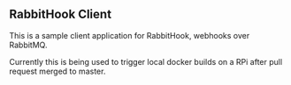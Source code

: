 ## RabbitHook Client 
This is a sample client application for RabbitHook, webhooks over RabbitMQ.

Currently this is being used to trigger local docker builds on a RPi after pull request merged to master.
